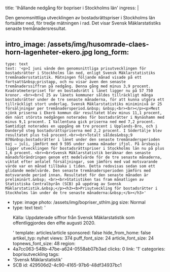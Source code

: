 title: 'Ihållande nedgång för bopriser i Stockholms län'
ingress: |
  <p>Den genomsnittliga utvecklingen av bostadsrättspriser i Stockholms län fortsätter ned, för tredje mätningen i rad. Det visar Svensk Mäklarstatistiks senaste tremånadersresultat.
  </p>
  
intro_image: /assets/img/husomrade-claes-horn-lagenheter-ekero.jpg
long_form:
  -
    type: text
    text: '<p>I juni vände den genomsnittliga prisutvecklingen för bostadsrätter i Stockholms län ned, enligt Svensk Mäklarstatistiks tremånadersstatistik. Mätningen följande månad visade på ett fortsatt&nbsp;pristapp, och nu visar även den senaste tremånaderssiffran på nedgång. Denna gång med minus 3,9 procent. Kvadratmeterpriset för en bostadsrätt i länet ligger nu på 57 750 kronor. <br><br>I 25 av länets kommuner såldes tillräckligt många bostadsrätter under de tre senaste månaderna, för att kunna utgöra ett tillräckligt stort underlag. Svensk Mäklarstatistiks miniminivå är 25 försäljningar per tremånadersperiod.&nbsp; &nbsp;<br><br></p><p>Mest sjönk priserna i Ekerö kommun där resultatet blev minus 11,1 procent, den näst största nedgången noterades för bostadsrätter i Nynäshamn med minus 9,1 procent. I Vallentuna gick priserna ned med 7,2 procent. Samtidigt noterades en uppgång om tre procent i Upplands-Bro, och i Danderyd steg bostadsrättspriserna med 2,2 procent. I Södertälje blev resultatet plus två procent.<br><br>Totalt såldes&nbsp;9 870&nbsp;bostadsrätter i länet under den senaste tremånadersperioden maj – juli, jämfört med 9 595 under samma månader ifjol. På årsbasis ligger utvecklingen för bostadsrättspriser i Stockholms län nu på plus 1,6 procent. <br><br>Svensk Mäklarstatistik beräknar den senaste månadsförändringen genom ett medelvärde för de tre senaste månaderna, viktat efter antalet försäljningar, som jämförs med vad motsvarande värde var en månad tillbaka i tiden. Detta redovisas sedan som ett glidande medelvärde. Den senaste tremånadersperioden jämförs med motsvarande period innan. Resultatet för den senaste månaden är preliminärt.&nbsp; <br><br>Statistiken tas fram månatligen av Statistiska Centralbyrån (SCB) på uppdrag av Svensk Mäklarstatistik.&nbsp;</p><h3><b>Prisutveckling för bostadsrätter i Stockholms län under de tre senaste månaderna:&nbsp;</b></h3>'
  -
    type: image
    photo: /assets/img/bopriser_sthlm.jpg
    size: Normal
  -
    type: text
    text: '<p>Källa: Uppdaterade siffror från Svensk Mäklarstatistik som offentliggjordes den elfte augusti 2020.&nbsp;</p>'
template: articles/article
sponsored: false
hide_from_home: false
artikel_typ: nyhet
views: 374
puff_font_size: 24
article_font_size: 24
topnews_font_size: 48
region:
  - 4a7cc063-548b-47be-a624-0558ab07b3ad
clicks: 0
link: '1'
categories: boprisutveckling
tags:
  - 'Svensk Mäklarstatistik'
  - SCB
id: 429506d2-4c90-4165-97b6-48df34937bc1
